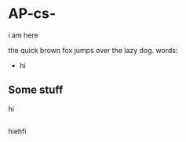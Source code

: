 # AP-cs-
i am here


the quick brown fox jumps over the lazy dog. 
words:
 - hi
## Some stuff

hi
##
hiehfi
